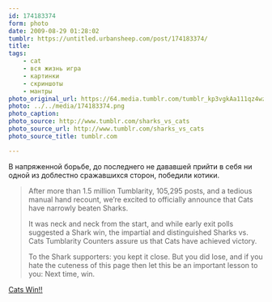 ```yaml
---
id: 174183374
form: photo
date: 2009-08-29 01:28:02
tumblr: https://untitled.urbansheep.com/post/174183374/
title:
tags:
    - cat
    - вся жизнь игра
    - картинки
    - скриншоты
    - мантры
photo_original_url: https://64.media.tumblr.com/tumblr_kp3vgkAa111qz4wzio1_1280.png
photo: ../../media/174183374.png
photo_caption:
photo_source: http://www.tumblr.com/sharks_vs_cats
photo_source_url: http://www.tumblr.com/sharks_vs_cats
photo_source_title: tumblr.com

---
```


<p>В напряженной борьбе, до последнего не дававшей прийти в себя ни одной из доблестно сражавшихся сторон, победили котики.</p>

<blockquote>
<p>After more than 1.5 million Tumblarity, 105,295 posts, and a tedious manual hand recount, we’re excited to officially announce that Cats have narrowly beaten Sharks.</p>

<p>It was neck and neck from the start, and while early exit polls suggested a Shark win, the impartial and distinguished Sharks vs. Cats Tumblarity Counters assure us that Cats have achieved victory.</p>

<p>To the Shark supporters: you kept it close. But you did lose, and if you hate the cuteness of this page then let this be an important lesson to you: Next time, win.</p>
</blockquote>

<p><a href="http://www.tumblr.com/sharks_vs_cats">Cats Win!!</a></p>
